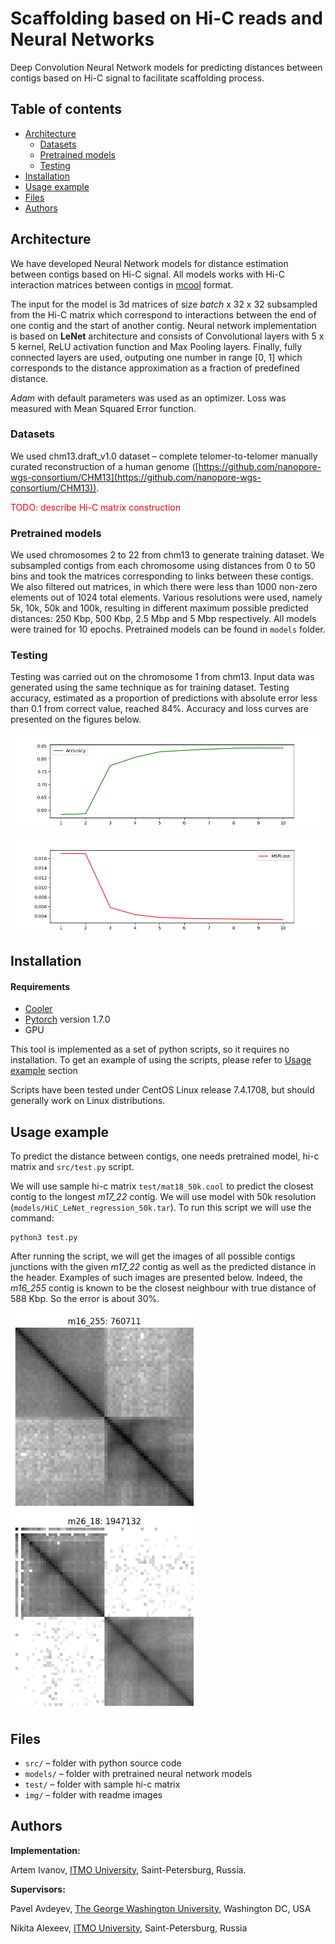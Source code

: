 # Scaffolding based on Hi-C reads and Neural Networks
Deep Convolution Neural Network models for predicting distances between contigs based on Hi-C signal to facilitate scaffolding process.

## Table of contents
<!--ts-->
  * [Architecture](#architecture)
    * [Datasets](#datasets)
    * [Pretrained models](#pretrained-models)
    * [Testing](#testing)
  * [Installation](#installation)
  * [Usage example](#usage-example)
  * [Files](#files)
  * [Authors](#authors)
<!--te-->

## Architecture
We have developed Neural Network models for distance estimation between contigs based on Hi-C signal. All models works with Hi-C interaction matrices between contigs in [mcool](https://cooler.readthedocs.io/en/latest/schema.html) format. 

The input for the model is 3d matrices of size *batch* x 32 x 32 subsampled from the Hi-C matrix which correspond to interactions between the end of one contig and the start of another contig. Neural network implementation is based on **LeNet** architecture and consists of Convolutional layers with 5 x 5 kernel, ReLU activation function and Max Pooling layers. Finally, fully connected layers are used, outputing one number in range [0, 1] which corresponds to the distance approximation as a fraction of predefined distance.

*Adam* with default parameters was used as an optimizer. Loss was measured with Mean Squared Error function.

### Datasets
We used chm13.draft_v1.0 dataset –  complete telomer-to-telomer manually curated reconstruction of a human genome ([https://github.com/nanopore-wgs-consortium/CHM13](https://github.com/nanopore-wgs-consortium/CHM13)). 

<span style="color:red">TODO: describe Hi-C matrix construction</span>

### Pretrained models
We used chromosomes 2 to 22 from chm13 to generate training dataset. We subsampled contigs from each chromosome using distances from 0 to 50 bins and took the matrices corresponding to links between these contigs. We also filtered out matrices, in which there were less than 1000 non-zero elements out of 1024 total elements. Various resolutions were used, namely 5k, 10k, 50k and 100k, resulting in different maximum possible predicted distances: 250 Kbp, 500 Kbp, 2.5 Mbp and 5 Mbp respectively. All models were trained for 10 epochs.
Pretrained models can be found in `models` folder.

### Testing
Testing was carried out on the chromosome 1 from chm13. Input data was generated using the same technique as for training dataset. Testing accuracy, estimated as a proportion of predictions with absolute error less than 0.1 from correct value, reached 84%. Accuracy and loss curves are presented on the figures below.

![Accuracy](img/HiC_LeNet_regression_5k_accuracy.png)

![Loss](img/HiC_LeNet_regression_5k_loss.png)

## Installation

#### Requirements
- [Cooler](https://cooler.readthedocs.io/en/latest/quickstart.html)
- [Pytorch](https://pytorch.org/) version 1.7.0
- GPU

This tool is implemented as a set of python scripts, so it requires no installation. To get an example of using the scripts, please refer to [Usage example](#usage-example) section

Scripts have been tested under CentOS Linux release 7.4.1708, but should generally work on Linux distributions.

## Usage example

To predict the distance between contigs, one needs pretrained model, hi-c matrix and `src/test.py` script.

We will use sample hi-c matrix `test/mat18_50k.cool` to predict the closest contig to the longest *m17_22* contig. We will use model with 50k resolution (`models/HiC_LeNet_regression_50k.tar`). To run this script we will use the command:
```
python3 test.py
```
After running the script, we will get the images of all possible contigs junctions with the given *m17_22* contig as well as the predicted distance in the header. Examples of such images are presented below. Indeed, the *m16_255* contig is known to be the closest neighbour with true distance of 588 Kbp. So the error is about 30%.

<img src="img/test_50k_m16_255.png" alt="Close_prediction" width="300"/>
<img src="img/test_50k_m26_18.png" alt="Close_prediction" width="300"/>


## Files

- `src/` – folder with python source code
- `models/` – folder with pretrained neural network models
- `test/` – folder with sample hi-c matrix
- `img/` – folder with readme images

## Authors
**Implementation:** 

Artem Ivanov, [ITMO University](https://itmo.ru/), Saint-Petersburg, Russia.

**Supervisors:** 

Pavel Avdeyev, [The George Washington University](https://www.gwu.edu/), Washington DC, USA

Nikita Alexeev, [ITMO University](https://itmo.ru/), Saint-Petersburg, Russia
